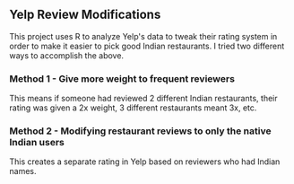 ## Yelp Review Modifications

This project uses R to analyze Yelp's data to tweak their rating system in order to make it easier to pick good Indian restaurants. I tried two different ways to accomplish the above.

### Method 1 - Give more weight to frequent reviewers 

This means if someone had reviewed 2 different Indian restaurants, their rating was given a 2x weight, 3 different restaurants meant 3x, etc.

### Method 2 - Modifying restaurant reviews to only the native Indian users

This creates a separate rating in Yelp based on reviewers who had Indian names.
